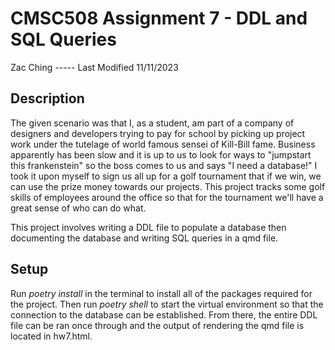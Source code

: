 # CMSC508 Assignment 7 - DDL and SQL Queries
Zac Ching ----- Last Modified 11/11/2023

## Description

The given scenario was that I, as a student, am part of a company of designers and developers trying to pay for school by picking up project work under the tutelage of world famous sensei of Kill-Bill fame. Business apparently has been slow and it is up to us to look for ways to "jumpstart this frankenstein" so the boss comes to us and says "I need a database!" I took it upon myself to sign us all up for a golf tournament that if we win, we can use the prize money towards our projects. This project tracks some golf skills of employees around the office so that for the tournament we'll have a great sense of who can do what. 

This project involves writing a DDL file to populate a database then documenting the database and writing SQL queries in a qmd file. 

## Setup

Run *poetry install* in the terminal to install all of the packages required for the project. Then run *poetry shell* to start the virtual environment so that the connection to the database can be established. From there, the entire DDL file can be ran once through and the output of rendering the qmd file is located in hw7.html.